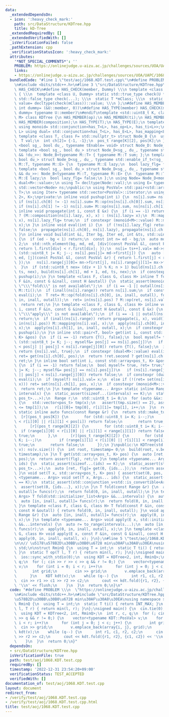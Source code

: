 ```yaml
---
data:
  _extendedDependsOn:
  - icon: ':heavy_check_mark:'
    path: src/DataStructure/KDTree.hpp
    title: kD-Tree
  _extendedRequiredBy: []
  _extendedVerifiedWith: []
  _isVerificationFailed: false
  _pathExtension: cpp
  _verificationStatusIcon: ':heavy_check_mark:'
  attributes:
    '*NOT_SPECIAL_COMMENTS*': ''
    PROBLEM: https://onlinejudge.u-aizu.ac.jp/challenges/sources/UOA/UAPC/1068
    links:
    - https://onlinejudge.u-aizu.ac.jp/challenges/sources/UOA/UAPC/1068
  bundledCode: "#line 1 \"test/aoj/1068.KDT.test.cpp\"\n#define PROBLEM \\\n  \"https://onlinejudge.u-aizu.ac.jp/challenges/sources/UOA/UAPC/1068\"\
    \n#include <bits/stdc++.h>\n#line 3 \"src/DataStructure/KDTree.hpp\"\n#ifndef\
    \ HAS_CHECK\n#define HAS_CHECK(member, Dummy) \\\n template <class T> struct has_##member\
    \ { \\\n  template <class U, Dummy> static std::true_type check(U *); \\\n  static\
    \ std::false_type check(...); \\\n  static T *mClass; \\\n  static const bool\
    \ value= decltype(check(mClass))::value; \\\n };\n#define HAS_MEMBER(member) HAS_CHECK(member,\
    \ int dummy= (&U::member, 0))\n#define HAS_TYPE(member) HAS_CHECK(member, class\
    \ dummy= typename U::member)\n#endif\ntemplate <std::uint8_t K, class pos_t, class\
    \ M> class KDTree {\n HAS_MEMBER(op);\n HAS_MEMBER(ti);\n HAS_MEMBER(mapping);\n\
    \ HAS_MEMBER(composition);\n HAS_TYPE(T);\n HAS_TYPE(E);\n template <class L>\
    \ using monoid= std::conjunction<has_T<L>, has_op<L>, has_ti<L>>;\n template <class\
    \ L> using dual= std::conjunction<has_T<L>, has_E<L>, has_mapping<L>, has_composition<L>>;\n\
    \ template <class T, class F= std::nullptr_t> struct Node_B {\n  using E= F;\n\
    \  T val;\n  int ch[2]= {-1, -1};\n  pos_t range[K][2], pos[K];\n };\n template\
    \ <bool sg_, bool du_, typename tEnable= void> struct Node_D: Node_B<M> {};\n\
    \ template <bool sg_, bool du_> struct Node_D<sg_, du_, typename std::enable_if_t<sg_\
    \ && !du_>>: Node_B<typename M::T> { typename M::T sum; };\n template <bool sg_,\
    \ bool du_> struct Node_D<sg_, du_, typename std::enable_if_t<!sg_ && du_>>: Node_B<typename\
    \ M::T, typename M::E> {\n  typename M::E lazy;\n  bool lazy_flg= false;\n };\n\
    \ template <bool sg_, bool du_> struct Node_D<sg_, du_, typename std::enable_if_t<sg_\
    \ && du_>>: Node_B<typename M::T, typename M::E> {\n  typename M::T sum;\n  typename\
    \ M::E lazy;\n  bool lazy_flg= false;\n };\n using Node= Node_D<monoid<M>::value,\
    \ dual<M>::value>;\n using T= decltype(Node::val);\n using E= typename Node::E;\n\
    \ std::vector<Node> ns;\npublic:\n using PosVal= std::pair<std::array<pos_t, K>,\
    \ T>;\n using Iter= typename std::vector<PosVal>::iterator;\n using Range= std::array<std::array<pos_t,\
    \ 2>, K>;\nprivate:\n inline void pushup(int i) {\n  ns[i].sum= ns[i].val;\n \
    \ if (ns[i].ch[0] != -1) ns[i].sum= M::op(ns[ns[i].ch[0]].sum, ns[i].sum);\n \
    \ if (ns[i].ch[1] != -1) ns[i].sum= M::op(ns[i].sum, ns[ns[i].ch[1]].sum);\n }\n\
    \ inline void propagate(int i, const E &x) {\n  if (i == -1) return;\n  ns[i].lazy_flg\
    \ ? (M::composition(ns[i].lazy, x), x) : (ns[i].lazy= x);\n  M::mapping(ns[i].val,\
    \ x), ns[i].lazy_flg= true;\n  if constexpr (monoid<M>::value) M::mapping(ns[i].sum,\
    \ x);\n }\n inline void eval(int i) {\n  if (!ns[i].lazy_flg) return;\n  ns[i].lazy_flg=\
    \ false;\n  propagate(ns[i].ch[0], ns[i].lazy), propagate(ns[i].ch[1], ns[i].lazy);\n\
    \ }\n inline void build(int &i, Iter bg, Iter ed, int &ts, std::uint8_t div= 0)\
    \ {\n  if (ed - bg < 1) return;\n  const int n= ed - bg;\n  auto md= bg + n /\
    \ 2;\n  std::nth_element(bg, md, ed, [div](const PosVal &l, const PosVal &r) {\
    \ return l.first[div] < r.first[div]; });\n  ns[i= ts++].val= md->second;\n  for\
    \ (std::uint8_t j= K; j--; ns[i].pos[j]= md->first[j]) {\n   auto [mn, mx]= std::minmax_element(bg,\
    \ ed, [j](const PosVal &l, const PosVal &r) { return l.first[j] < r.first[j];\
    \ });\n   ns[i].range[j][0]= mn->first[j], ns[i].range[j][1]= mx->first[j];\n\
    \  }\n  if (std::uint8_t nex= (div + 1) % K; n > 1) build(ns[i].ch[0], bg, md,\
    \ ts, nex), build(ns[i].ch[1], md + 1, ed, ts, nex);\n  if constexpr (monoid<M>::value)\
    \ pushup(i);\n }\n template <class F, class G, class H> inline T fold(int i, const\
    \ F &in, const G &inall, const H &outall) {\n  static_assert(monoid<M>::value,\
    \ \"\\\"fold\\\" is not available\");\n  if (i == -1 || outall(ns[i].range)) return\
    \ M::ti();\n  if (inall(ns[i].range)) return ns[i].sum;\n  if constexpr (dual<M>::value)\
    \ eval(i);\n  T ret= M::op(fold(ns[i].ch[0], in, inall, outall), fold(ns[i].ch[1],\
    \ in, inall, outall));\n  ret= in(ns[i].pos) ? M::op(ret, ns[i].val) : ret;\n\
    \  return ret;\n }\n template <class F, class G, class H> inline void apply(int\
    \ i, const F &in, const G &inall, const H &outall, const E &x) {\n  static_assert(dual<M>::value,\
    \ \"\\\"apply\\\" is not available\");\n  if (i == -1 || outall(ns[i].range))\
    \ return;\n  if (inall(ns[i].range)) return propagate(i, x), void();\n  if (eval(i);\
    \ in(ns[i].pos)) M::mapping(ns[i].val, x);\n  apply(ns[i].ch[0], in, inall, outall,\
    \ x);\n  apply(ns[i].ch[1], in, inall, outall, x);\n  if constexpr (monoid<M>::value)\
    \ pushup(i);\n }\n inline std::pair<T, bool> get(int i, const std::array<pos_t,\
    \ K> &pos) {\n  if (i == -1) return {T(), false};\n  bool myself= true;\n  for\
    \ (std::uint8_t j= K; j--; myself&= pos[j] == ns[i].pos[j])\n   if (ns[i].range[j][1]\
    \ < pos[j] || pos[j] < ns[i].range[j][0]) return {T(), false};\n  if (myself)\
    \ return {ns[i].val, true};\n  if constexpr (dual<M>::value) eval(i);\n  auto\
    \ ret= get(ns[i].ch[0], pos);\n  return !ret.second ? get(ns[i].ch[1], pos) :\
    \ ret;\n }\n inline bool set(int i, const std::array<pos_t, K> &pos, const T &x)\
    \ {\n  if (i == -1) return false;\n  bool myself= true, ret= true;\n  for (std::uint8_t\
    \ j= K; j--; myself&= pos[j] == ns[i].pos[j])\n   if (ns[i].range[j][1] < pos[j]\
    \ || pos[j] < ns[i].range[j][0]) return false;\n  if constexpr (dual<M>::value)\
    \ eval(i);\n  if (myself) ns[i].val= x;\n  else if (!(ret= set(ns[i].ch[0], pos,\
    \ x))) ret= set(ns[i].ch[1], pos, x);\n  if constexpr (monoid<M>::value) pushup(i);\n\
    \  return ret;\n }\n template <typename... Args> static inline Range to_range(std::initializer_list<Args>...\
    \ intervals) {\n  static_assert(sizeof...(intervals) == K);\n  static_assert(std::conjunction_v<std::is_same<Args,\
    \ pos_t>...>);\n  Range r;\n  std::uint8_t i= 0;\n  for (auto &&x: {intervals...})\
    \ {\n   std::vector<pos_t> tmp(x);\n   assert(tmp.size() == 2), assert(tmp[0]\
    \ <= tmp[1]);\n   r[i][0]= tmp[0], r[i][1]= tmp[1], i++;\n  }\n  return r;\n }\n\
    \ static inline auto funcs(const Range &r) {\n  return std::make_tuple(\n    \
    \  [r](pos_t pos[K]) {\n       for (std::uint8_t i= K; i--;)\n        if (pos[i]\
    \ < r[i][0] || r[i][1] < pos[i]) return false;\n       return true;\n      },\n\
    \      [r](pos_t range[K][2]) {\n       for (std::uint8_t i= K; i--;)\n      \
    \  if (range[i][0] < r[i][0] || r[i][1] < range[i][1]) return false;\n       return\
    \ true;\n      },\n      [r](pos_t range[K][2]) {\n       for (std::uint8_t i=\
    \ K; i--;)\n        if (range[i][1] < r[i][0] || r[i][1] < range[i][0]) return\
    \ true;\n       return false;\n      });\n }\npublic:\n KDTree(std::vector<PosVal>\
    \ v): ns(v.size()) {\n  int root, timestamp= 0;\n  build(root, v.begin(), v.end(),\
    \ timestamp);\n }\n T get(std::array<pos_t, K> pos) {\n  auto [ret, flg]= get(0,\
    \ pos);\n  return assert(flg), ret;\n }\n template <typename... Args> T get(Args...\
    \ ids) {\n  static_assert(sizeof...(ids) == K);\n  static_assert(std::conjunction_v<std::is_convertible<Args,\
    \ pos_t>...>);\n  auto [ret, flg]= get(0, {ids...});\n  return assert(flg), ret;\n\
    \ }\n void set(T x, std::array<pos_t, K> pos) { assert(set(0, pos, x)); }\n template\
    \ <typename... Args> void set(T x, Args... ids) {\n  static_assert(sizeof...(ids)\
    \ == K);\n  static_assert(std::conjunction_v<std::is_convertible<Args, pos_t>...>);\n\
    \  assert(set(0, {ids...}, x));\n }\n T fold(const Range &r) {\n  auto [in, inall,\
    \ outall]= funcs(r);\n  return fold(0, in, inall, outall);\n }\n template <typename...\
    \ Args> T fold(std::initializer_list<Args> &&...intervals) {\n  auto r= to_range(intervals...);\n\
    \  auto [in, inall, outall]= funcs(r);\n  return fold(0, in, inall, outall);\n\
    \ }\n template <class F, class G, class H> T fold(const F &in, const G &inall,\
    \ const H &outall) { return fold(0, in, inall, outall); }\n void apply(E x, const\
    \ Range &r) {\n  auto [in, inall, outall]= funcs(r);\n  apply(0, in, inall, outall,\
    \ x);\n }\n template <typename... Args> void apply(E x, std::initializer_list<Args>\
    \ &&...intervals) {\n  auto r= to_range(intervals...);\n  auto [in, inall, outall]=\
    \ funcs(r);\n  apply(0, in, inall, outall, x);\n }\n template <class F, class\
    \ G, class H> void apply(E x, const F &in, const G &inall, const H &outall) {\
    \ apply(0, in, inall, outall, x); }\n};\n#line 5 \"test/aoj/1068.KDT.test.cpp\"\
    \n\n// \u5178\u578B2D\u30BB\u30B0\u6728 min\u30AF\u30A8\u30EA\nusing namespace\
    \ std;\n\nstruct RminQ {\n  using T = int;\n  static T ti() { return INT_MAX;\
    \ }\n  static T op(T l, T r) { return min(l, r); }\n};\nsigned main() {\n  cin.tie(0);\n\
    \  ios::sync_with_stdio(0);\n  using KDT = KDTree<2, int, RminQ>;\n  int r, c,\
    \ q;\n  for (; cin >> r >> c >> q && r != 0;) {\n    vector<typename KDT::PosVal>\
    \ v;\n    for (int i = 0; i < r; i++)\n      for (int j = 0; j < c; j++) {\n \
    \       int grid;\n        cin >> grid;\n        v.emplace_back(array{i, j}, grid);\n\
    \      }\n    KDT kdt(v);\n    while (q--) {\n      int r1, c1, r2, c2;\n    \
    \  cin >> r1 >> c1 >> r2 >> c2;\n      cout << kdt.fold({r1, r2}, {c1, c2}) <<\
    \ '\\n' << flush;\n    }\n  }\n  return 0;\n}\n"
  code: "#define PROBLEM \\\n  \"https://onlinejudge.u-aizu.ac.jp/challenges/sources/UOA/UAPC/1068\"\
    \n#include <bits/stdc++.h>\n#include \"src/DataStructure/KDTree.hpp\"\n\n// \u5178\
    \u578B2D\u30BB\u30B0\u6728 min\u30AF\u30A8\u30EA\nusing namespace std;\n\nstruct\
    \ RminQ {\n  using T = int;\n  static T ti() { return INT_MAX; }\n  static T op(T\
    \ l, T r) { return min(l, r); }\n};\nsigned main() {\n  cin.tie(0);\n  ios::sync_with_stdio(0);\n\
    \  using KDT = KDTree<2, int, RminQ>;\n  int r, c, q;\n  for (; cin >> r >> c\
    \ >> q && r != 0;) {\n    vector<typename KDT::PosVal> v;\n    for (int i = 0;\
    \ i < r; i++)\n      for (int j = 0; j < c; j++) {\n        int grid;\n      \
    \  cin >> grid;\n        v.emplace_back(array{i, j}, grid);\n      }\n    KDT\
    \ kdt(v);\n    while (q--) {\n      int r1, c1, r2, c2;\n      cin >> r1 >> c1\
    \ >> r2 >> c2;\n      cout << kdt.fold({r1, r2}, {c1, c2}) << '\\n' << flush;\n\
    \    }\n  }\n  return 0;\n}"
  dependsOn:
  - src/DataStructure/KDTree.hpp
  isVerificationFile: true
  path: test/aoj/1068.KDT.test.cpp
  requiredBy: []
  timestamp: '2022-12-31 23:54:20+09:00'
  verificationStatus: TEST_ACCEPTED
  verifiedWith: []
documentation_of: test/aoj/1068.KDT.test.cpp
layout: document
redirect_from:
- /verify/test/aoj/1068.KDT.test.cpp
- /verify/test/aoj/1068.KDT.test.cpp.html
title: test/aoj/1068.KDT.test.cpp
---
```

